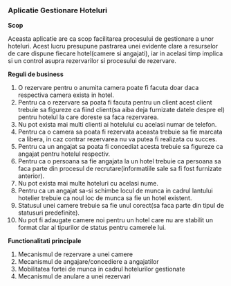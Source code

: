 ### **Aplicatie Gestionare Hoteluri**

**Scop**

Aceasta aplicatie are ca scop facilitarea procesului de gestionare a unor hoteluri. Acest lucru presupune pastrarea unei evidente clare a resurselor de care dispune fiecare hotel(camere si angajati), iar in acelasi timp implica si un control asupra rezervarilor si procesului de rezervare.

**Reguli de business**

1.  O rezervare pentru o anumita camera poate fi facuta doar daca respectiva camera exista in hotel.
2.  Pentru ca o rezervare sa poata fi facuta pentru un client acest client trebuie sa figureze ca fiind client(sa aiba deja furnizate datele despre el) pentru hotelul la care doreste sa faca rezervarea.
3.  Nu pot exista mai multi clienti ai hotelului cu acelasi numar de telefon.
4.  Pentru ca o camera sa poata fi rezervata aceasta trebuie sa fie marcata ca libera, in caz contrar rezervarea nu va putea fi realizata cu succes.
5.  Pentru ca un angajat sa poata fi concediat acesta trebuie sa figureze ca angajat pentru hotelul respectiv.
6.  Pentru ca o persoana sa fie angajata la un hotel trebuie ca persoana sa faca parte din procesul de recrutare(informatiile sale sa fi fost furnizate anterior).
7.  Nu pot exista mai multe hoteluri cu acelasi nume.
8.  Pentru ca un angajat sa-si schimbe locul de munca in cadrul lantului hotelier trebuie ca noul loc de munca sa fie un hotel existent.
9.  Statusul unei camere trebuie sa fie unul corect(sa faca parte din tipul de statusuri predefinite).
10. Nu pot fi adaugate camere noi pentru un hotel care nu are stabilit un format clar al tipurilor de status pentru camerele lui.

**Functionalitati principale**

1.  Mecanismul de rezervare a unei camere
2.  Mecanismul de angajare/concediere a angajatilor
3.  Mobilitatea fortei de munca in cadrul hotelurilor gestionate
4.  Mecanismul de anulare a unei rezervari
